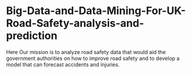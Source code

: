 # Big-Data-and-Data-Mining-For-UK-Road-Safety-analysis-and-prediction
Here Our mission is to analyze road safety data that would aid the government authorities on how to improve road safety and to develop a model that can forecast accidents and injuries.
